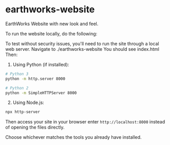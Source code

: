 # earthworks-website

EarthWorks Website with new look and feel.

To run the website locally, do the following:

To test without security issues, you'll need to run the site through a local web server. 
Navigate to ./earthworks-website
You should see index.html
Then:

1. Using Python (if installed):
```bash
# Python 3
python -m http.server 8000

# Python 2
python -m SimpleHTTPServer 8000
```

2. Using Node.js:
```bash
npx http-server
```

Then access your site in your browser enter `http://localhost:8000` instead of opening the files directly.

Choose whichever matches the tools you already have installed.
